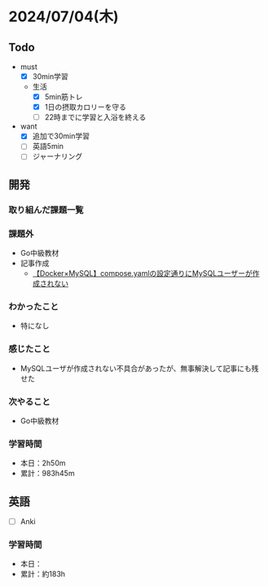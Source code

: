# 2024/07/04(木)

## Todo

- must
  - [x] 30min学習
  - 生活
    - [x] 5min筋トレ
    - [x] 1日の摂取カロリーを守る
    - [ ] 22時までに学習と入浴を終える
- want
  - [x] 追加で30min学習
  - [ ] 英語5min
  - [ ] ジャーナリング

## 開発

### 取り組んだ課題一覧

### 課題外

- Go中級教材
- 記事作成
  - [【Docker×MySQL】compose.yamlの設定通りにMySQLユーザーが作成されない](https://qiita.com/wsigma21/items/b6625083f17244dbd7e0)

### わかったこと

- 特になし

### 感じたこと

- MySQLユーザが作成されない不具合があったが、無事解決して記事にも残せた

### 次やること

- Go中級教材

### 学習時間

- 本日：2h50m
- 累計：983h45m

## 英語

- [ ] Anki

### 学習時間

- 本日：
- 累計：約183h
